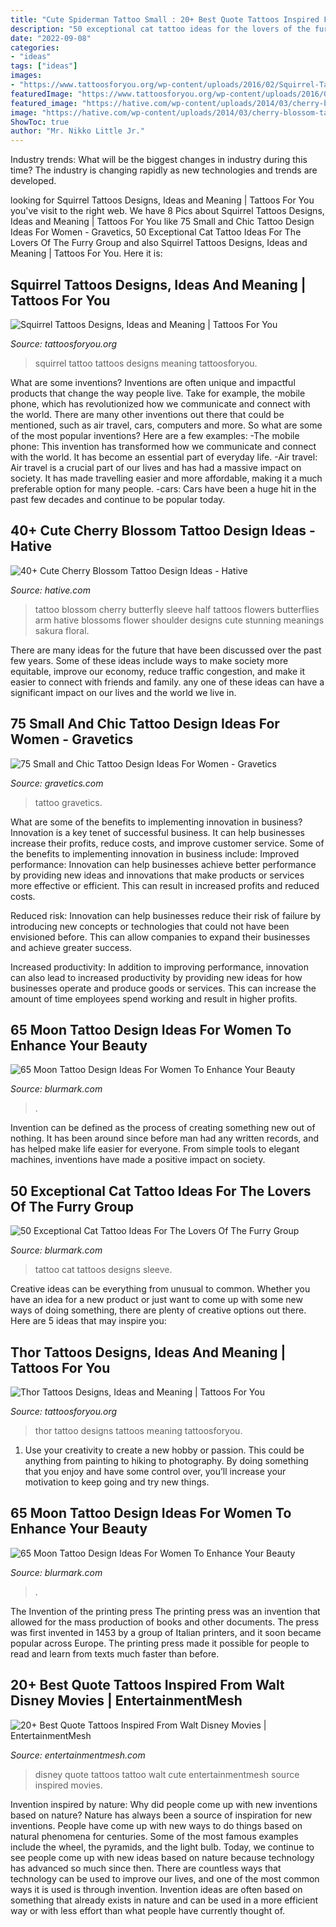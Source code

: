 ```yaml
---
title: "Cute Spiderman Tattoo Small : 20+ Best Quote Tattoos Inspired From Walt Disney Movies"
description: "50 exceptional cat tattoo ideas for the lovers of the furry group"
date: "2022-09-08"
categories:
- "ideas"
tags: ["ideas"]
images:
- "https://www.tattoosforyou.org/wp-content/uploads/2016/02/Squirrel-Tattoo-Pictures.jpg"
featuredImage: "https://www.tattoosforyou.org/wp-content/uploads/2016/02/Squirrel-Tattoo-Pictures.jpg"
featured_image: "https://hative.com/wp-content/uploads/2014/03/cherry-blossom-tattoos/38-cherry-blossom-and-butterfly-arm.jpg"
image: "https://hative.com/wp-content/uploads/2014/03/cherry-blossom-tattoos/38-cherry-blossom-and-butterfly-arm.jpg"
ShowToc: true
author: "Mr. Nikko Little Jr."
---
```



Industry trends: What will be the biggest changes in industry during this time?
The industry is changing rapidly as new technologies and trends are developed.

	

		
looking for Squirrel Tattoos Designs, Ideas and Meaning | Tattoos For You you've visit to the right web. We have 8 Pics about Squirrel Tattoos Designs, Ideas and Meaning | Tattoos For You like 75 Small and Chic Tattoo Design Ideas For Women - Gravetics, 50 Exceptional Cat Tattoo Ideas For The Lovers Of The Furry Group and also Squirrel Tattoos Designs, Ideas and Meaning | Tattoos For You. Here it is:
		
    
## Squirrel Tattoos Designs, Ideas And Meaning | Tattoos For You

<img loading=lazy src="https://www.tattoosforyou.org/wp-content/uploads/2016/02/Squirrel-Tattoo-Pictures.jpg" onerror="this.onerror=null;this.src='https://tse1.mm.bing.net/th?id=OIP.k2cLK0_sdNpbl0VNQ7wxHQHaLP&amp;pid=15.1';" alt="Squirrel Tattoos Designs, Ideas and Meaning | Tattoos For You">

_Source: tattoosforyou.org_

>squirrel tattoo tattoos designs meaning tattoosforyou. 

	

What are some inventions?
Inventions are often unique and impactful products that change the way people live. Take for example, the mobile phone, which has revolutionized how we communicate and connect with the world. There are many other inventions out there that could be mentioned, such as air travel, cars, computers and more. So what are some of the most popular inventions? Here are a few examples: 
-The mobile phone: This invention has transformed how we communicate and connect with the world. It has become an essential part of everyday life. 
-Air travel: Air travel is a crucial part of our lives and has had a massive impact on society. It has made travelling easier and more affordable, making it a much preferable option for many people. 
-cars: Cars have been a huge hit in the past few decades and continue to be popular today.

    
## 40+ Cute Cherry Blossom Tattoo Design Ideas - Hative

<img loading=lazy src="https://hative.com/wp-content/uploads/2014/03/cherry-blossom-tattoos/38-cherry-blossom-and-butterfly-arm.jpg" onerror="this.onerror=null;this.src='https://tse3.mm.bing.net/th?id=OIP.pvgGzzH6Ktm9W2vVqrPTmQHaNE&amp;pid=15.1';" alt="40+ Cute Cherry Blossom Tattoo Design Ideas - Hative">

_Source: hative.com_

>tattoo blossom cherry butterfly sleeve half tattoos flowers butterflies arm hative blossoms flower shoulder designs cute stunning meanings sakura floral. 

	

There are many ideas for the future that have been discussed over the past few years. Some of these ideas include ways to make society more equitable, improve our economy, reduce traffic congestion, and make it easier to connect with friends and family. any one of these ideas can have a significant impact on our lives and the world we live in.

    
## 75 Small And Chic Tattoo Design Ideas For Women - Gravetics

<img loading=lazy src="http://www.gravetics.com/wp-content/uploads/2016/11/Small-Tattoo-Ideas32.jpg" onerror="this.onerror=null;this.src='https://tse4.mm.bing.net/th?id=OIP.zxY-5ocoIZ-cE0V8u4tWgwHaJ4&amp;pid=15.1';" alt="75 Small and Chic Tattoo Design Ideas For Women - Gravetics">

_Source: gravetics.com_

>tattoo gravetics. 

	

What are some of the benefits to implementing innovation in business?
Innovation is a key tenet of successful business. It can help businesses increase their profits, reduce costs, and improve customer service. Some of the benefits to implementing innovation in business include: 
Improved performance: Innovation can help businesses achieve better performance by providing new ideas and innovations that make products or services more effective or efficient. This can result in increased profits and reduced costs. 

Reduced risk: Innovation can help businesses reduce their risk of failure by introducing new concepts or technologies that could not have been envisioned before. This can allow companies to expand their businesses and achieve greater success. 

Increased productivity: In addition to improving performance, innovation can also lead to increased productivity by providing new ideas for how businesses operate and produce goods or services. This can increase the amount of time employees spend working and result in higher profits.

    
## 65 Moon Tattoo Design Ideas For Women To Enhance Your Beauty

<img loading=lazy src="https://www.blurmark.com/wp-content/uploads/2017/03/Moon-Tattoo-With-Tree.jpg" onerror="this.onerror=null;this.src='https://tse3.mm.bing.net/th?id=OIP.qhGJYNC7jxfYUNkn19t5OwHaHa&amp;pid=15.1';" alt="65 Moon Tattoo Design Ideas For Women To Enhance Your Beauty">

_Source: blurmark.com_

>. 

	

Invention can be defined as the process of creating something new out of nothing. It has been around since before man had any written records, and has helped make life easier for everyone. From simple tools to elegant machines, inventions have made a positive impact on society.

    
## 50 Exceptional Cat Tattoo Ideas For The Lovers Of The Furry Group

<img loading=lazy src="http://www.blurmark.com/wp-content/uploads/2017/06/Great-Work-Black-Cat-Tattoo-On-Sleeve.jpg" onerror="this.onerror=null;this.src='https://tse2.mm.bing.net/th?id=OIP.ZLnrTvrpd5oUFh4-wddQkwHaJ3&amp;pid=15.1';" alt="50 Exceptional Cat Tattoo Ideas For The Lovers Of The Furry Group">

_Source: blurmark.com_

>tattoo cat tattoos designs sleeve. 

	

Creative ideas can be everything from unusual to common. Whether you have an idea for a new product or just want to come up with some new ways of doing something, there are plenty of creative options out there. Here are 5 ideas that may inspire you: 

    
## Thor Tattoos Designs, Ideas And Meaning | Tattoos For You

<img loading=lazy src="https://www.tattoosforyou.org/wp-content/uploads/2016/02/Thor-Tattoo-Designs.jpg" onerror="this.onerror=null;this.src='https://tse2.mm.bing.net/th?id=OIP.O3XNQbIpyfjNf-HDjtjpiwHaJ4&amp;pid=15.1';" alt="Thor Tattoos Designs, Ideas and Meaning | Tattoos For You">

_Source: tattoosforyou.org_

>thor tattoo designs tattoos meaning tattoosforyou. 

	

1. Use your creativity to create a new hobby or passion. This could be anything from painting to hiking to photography. By doing something that you enjoy and have some control over, you’ll increase your motivation to keep going and try new things.

    
## 65 Moon Tattoo Design Ideas For Women To Enhance Your Beauty

<img loading=lazy src="https://www.blurmark.com/wp-content/uploads/2017/03/Lace-Moon-Tattoo.jpg" onerror="this.onerror=null;this.src='https://tse1.mm.bing.net/th?id=OIP.lmk2PD66TnL-OaWsn_L_YAHaKG&amp;pid=15.1';" alt="65 Moon Tattoo Design Ideas For Women To Enhance Your Beauty">

_Source: blurmark.com_

>. 

	

The Invention of the printing press
The printing press was an invention that allowed for the mass production of books and other documents. The press was first invented in 1453 by a group of Italian printers, and it soon became popular across Europe. The printing press made it possible for people to read and learn from texts much faster than before.

    
## 20+ Best Quote Tattoos Inspired From Walt Disney Movies | EntertainmentMesh

<img loading=lazy src="https://i2.wp.com/entertainmentmesh.com/wp-content/uploads/2015/06/Cute-Disney-quote-Tattoo.jpg" onerror="this.onerror=null;this.src='https://tse2.mm.bing.net/th?id=OIP.9EWKJ4G7iQsxcuyTPfUZRwHaJ4&amp;pid=15.1';" alt="20+ Best Quote Tattoos Inspired From Walt Disney Movies | EntertainmentMesh">

_Source: entertainmentmesh.com_

>disney quote tattoos tattoo walt cute entertainmentmesh source inspired movies. 

	

Invention inspired by nature: Why did people come up with new inventions based on nature?
Nature has always been a source of inspiration for new inventions. People have come up with new ways to do things based on natural phenomena for centuries. Some of the most famous examples include the wheel, the pyramids, and the light bulb. Today, we continue to see people come up with new ideas based on nature because technology has advanced so much since then. There are countless ways that technology can be used to improve our lives, and one of the most common ways it is used is through invention. Invention ideas are often based on something that already exists in nature and can be used in a more efficient way or with less effort than what people have currently thought of.

